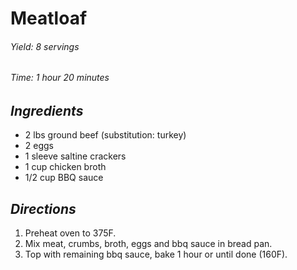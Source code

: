# Meatloaf

######  Yield: 8 servings
######  Time:  1 hour 20 minutes

##  *Ingredients*
- 2 lbs ground beef (substitution: turkey)
- 2 eggs
- 1 sleeve saltine crackers
- 1 cup chicken broth
- 1/2 cup BBQ sauce

##  *Directions*
1. Preheat oven to 375F.
2. Mix meat, crumbs, broth, eggs and bbq sauce in bread pan.
3. Top with remaining bbq sauce, bake 1 hour or until done (160F).